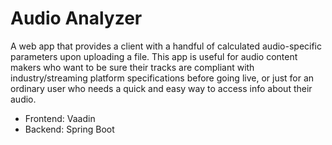 # Audio Analyzer
A web app that provides a client with a handful of calculated audio-specific parameters upon uploading a file. This app is useful for audio content makers who want to be sure their tracks are compliant with industry/streaming platform specifications before going live, or just for an ordinary user who needs a quick and easy way to access info about their audio.

- Frontend: Vaadin
- Backend: Spring Boot

